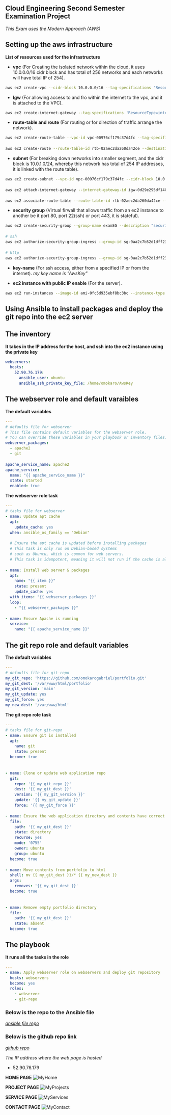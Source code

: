 ## **Cloud Engineering Second Semester Examination Project**

_This Exam uses the Modern Approach (AWS)_

## **Setting up the aws infrastructure**

**List of resources used for the infrastructure**

- **vpc** (For Creating the isolated network within the cloud, it uses 10.0.0.0/16 cidr block and has total of 256 networks and each networks will have total IP of 254).

```bash
aws ec2 create-vpc --cidr-block 10.0.0.0/16 --tag-specifications 'ResourceType=vpc, Tags=[{Key=Name, Value=MyVPC}]'
```

- **Igw** (For allowing access to and fro within the internet to the vpc, and it is attached to the VPC).

```bash
aws ec2 create-internet-gateway --tag-specifications 'ResourceType=internet-gateway, Tags=[{Key=Name, Value=MyIGW}]'
```

- **route-table and route** (For routing or for direction of traffic arrange the network).

```bash
aws ec2 create-route-table --vpc-id vpc-00976cf179c37d4fc --tag-specification 'ResourceType=route-table, Tags=[{Key=Name, Value=MyPublicRouteTable}]'

aws ec2 create-route --route-table-id rtb-02aec2da260da42ce --destination-cidr-block 0.0.0.0/0 --gateway-id igw-0d29e295df140798f
```

- **subnet** (For breaking down networks into smaller segment, and the cidr block is 10.0.1.0/24, whereby this network has total of 254 IP addresses, it is linked with the route table).

```bash
aws ec2 create-subnet --vpc-id vpc-00976cf179c37d4fc --cidr-block 10.0.1.0/24 --region us-east-1 --tag-specification

aws ec2 attach-internet-gateway --internet-gateway-id igw-0d29e295df140798f --vpc-id vpc-00976cf179c37d4fc

aws ec2 associate-route-table --route-table-id rtb-02aec2da260da42ce --subnet-id subnet-0130bb2b3a6b76ab1 --region us-east-1
```

- **security group** (Virtual firwall that allows traffic from an ec2 instance to another be it port 80, port 22(ssh) or port 443, it is stateful).

```bash
aws ec2 create-security-group --group-name examSG --description "security group for ec2 instances" --vpc-id vpc-00976cf179c37d4fc

# ssh
aws ec2 authorize-security-group-ingress --group-id sg-0aa2c7b52d1dff232 --protocol tcp --port 22 --cidr 0.0.0.0/0

# http
aws ec2 authorize-security-group-ingress --group-id sg-0aa2c7b52d1dff232 --protocol tcp --port 80 --cidr 0.0.0.0/0
```

- **key-name** (For ssh access, either from a specified IP or from the internet).
*my key name is "AwsKey"*

- **ec2 instance with public IP enable** (For the server).

```bash
aws ec2 run-instances --image-id ami-0fc5d935ebf8bc3bc --instance-type t2.micro --key-name AwsKey --subnet-id subnet-0130bb2b3a6b76ab1 --security-group-ids sg-0aa2c7b52d1dff232 --associate-public-ip-address --tag-specifications 'ResourceType=instance,Tags=[{Key=Name,Value=MyServer}]' 
```

<!-- ## **Installing the packages and setting up the server**

_I have successfully ssh into my ec2_

```bash
ssh -i AwsKey ubuntu@52.90.76.179
```

_Instaling the packages_

```bash

# Update package library
sudo apt update

# Install Apache2 web server
sudo apt install apache2 -y

# Enable Apache2 to start on boot
sudo systemctl enable apache2

# Start Apache2 service
sudo systemctl start apache2

# Check Apache2 service status
sudo systemctl status apache2


# the aws has handled the firwall for us, so we dont need to install or enable ufw

# navigate into the directory
cd /var/www/html
git clone https://github.com/omokarogabriel/portfolio.git

``` -->


## **Using Ansible to install packages and deploy the git repo into the ec2 server**

## **The inventory**
**It takes in the IP address for the host, and ssh into the ec2 instance using the private key**
```yml
webservers:
  hosts:
    52.90.76.179:
      ansible_user: ubuntu
      ansible_ssh_private_key_file: /home/omokaro/AwsKey
```

## **The webserver role and default varaibles**

**The default variables**
```yml
---
# defaults file for webserver
# This file contains default variables for the webserver role.
# You can override these variables in your playbook or inventory files.
webserver_packages:
  - apache2
  - git

apache_service_name: apache2
apache_service: 
  name: "{{ apache_service_name }}"
  state: started
  enabled: true  
```

**The webserver role task**
```yml
---
# tasks file for webserver
- name: Update apt cache
  apt:
    update_cache: yes
  when: ansible_os_family == "Debian"

  # Ensure the apt cache is updated before installing packages
  # This task is only run on Debian-based systems
  # such as Ubuntu, which is common for web servers.
  # This task is idempotent, meaning it will not run if the cache is already up to date.

- name: Install web server & packages
  apt:
    name: "{{ item }}"
    state: present
    update_cache: yes
  with_items: "{{ webserver_packages }}"
  loop:
    - "{{ webserver_packages }}"

- name: Ensure Apache is running
  service:
    name: "{{ apache_service_name }}"
```


## **The git repo role and default variables**

**The default variables**
```yml
---
# defaults file for git-repo
my_git_repo: 'https://github.com/omokarogabriel/portfolio.git'
my_git_dest: '/var/www/html/portfolio'
my_git_version: 'main'
my_git_update: yes
my_git_force: yes
my_new_dest: '/var/www/html'
```

**The git repo role task**
```yml
---
# tasks file for git-repo
- name: Ensure git is installed
  apt:
    name: git
    state: present
  become: true


- name: Clone or update web application repo
  git:
    repo: '{{ my_git_repo }}'
    dest: '{{ my_git_dest }}'
    version: '{{ my_git_version }}'
    update: '{{ my_git_update }}'
    force: '{{ my_git_force }}'

- name: Ensure the web application directory and contents have correct permissions
  file:
    path: '{{ my_git_dest }}'
    state: directory
    recurse: yes
    mode: '0755'
    owner: ubuntu
    group: ubuntu
  become: true

- name: Move contents from portfolio to html
  shell: mv {{ my_git_dest }}/* {{ my_new_dest }}
  args:
    removes: '{{ my_git_dest }}'
  become: true


- name: Remove empty portfolio directory
  file:
    path: '{{ my_git_dest }}'
    state: absent
  become: true
```


## **The playbook**
**It runs all the tasks in the role**
```yml
---
- name: Apply webserver role on webservers and deploy git repository
  hosts: webservers
  become: yes
  roles:
    - webserver
    - git-repo
```



### **Below is the repo to the Ansible file**
*[ansible file repo](https://github.com/omokarogabriel/my-first-static-inv-ansible)*

### **Below is the github repo link**
*[github repo](https://github.com/omokarogabriel/portfolio)*

<!-- paste the ip address in the browser -->
*The IP address where the web page is hosted*
- 52.90.76.179

<!-- image of my web page -->

<!-- ```html
<img src="./exam.png" alt="Diagram" width="400" />
``` -->
**HOME PAGE**
![MyHome](./home.png)

<!-- **ABOUT PAGE**
![MyImage](./about.png) -->

**PROJECT PAGE**
![MyProjects](./projects.png)

**SERVICE PAGE**
![MyServices](./services.png)

**CONTACT PAGE**
![MyContact](./contact.png)
